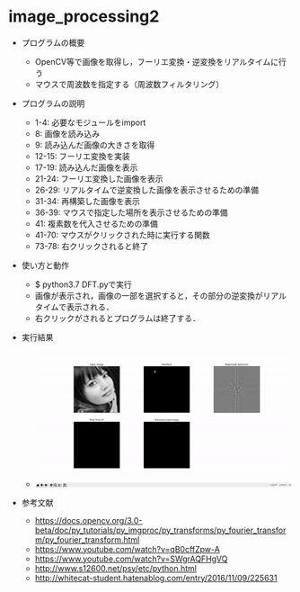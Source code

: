 # image_processing2
- プログラムの概要
  - OpenCV等で画像を取得し，フーリエ変換・逆変換をリアルタイムに行う
  - マウスで周波数を指定する（周波数フィルタリング）
- プログラムの説明

  - 1-4: 必要なモジュールをimport
  - 8: 画像を読み込み
  - 9: 読み込んだ画像の大きさを取得
  - 12-15: フーリエ変換を実装
  - 17-19: 読み込んだ画像を表示
  - 21-24: フーリエ変換した画像を表示
  - 26-29: リアルタイムで逆変換した画像を表示させるための準備
  - 31-34: 再構築した画像を表示 
  - 36-39: マウスで指定した場所を表示させるための準備
  - 41: 複素数を代入させるための準備
  - 41-70: マウスがクリックされた時に実行する関数
  - 73-78: 右クリックされると終了

- 使い方と動作
  - $ python3.7 DFT.pyで実行
  - 画像が表示され，画像の一部を選択すると，その部分の逆変換がリアルタイムで表示される．
  - 右クリックがされるとプログラムは終了する．
  
- 実行結果
  - ![GIF](https://github.com/acaptakiyudin04/image_processing2/blob/master/gif2.gif)
 
- 参考文献
  - https://docs.opencv.org/3.0-beta/doc/py_tutorials/py_imgproc/py_transforms/py_fourier_transform/py_fourier_transform.html
  - https://www.youtube.com/watch?v=qB0cffZpw-A
  - https://www.youtube.com/watch?v=SWgrAQFHgVQ
  - http://www.s12600.net/psy/etc/python.html
  - http://whitecat-student.hatenablog.com/entry/2016/11/09/225631
